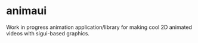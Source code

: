 # animaui

Work in progress animation application/library for making cool 2D animated videos with sigui-based graphics.

